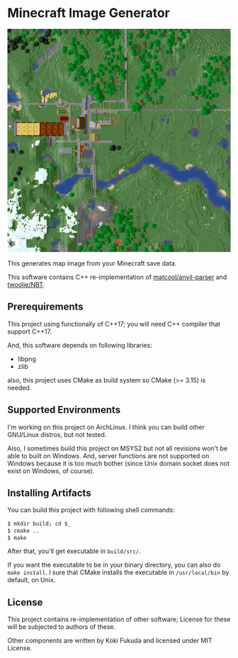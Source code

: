 # Minecraft Image Generator

![Sample Image](images/sample.png)

This generates map image from your Minecraft save data.

This software contains C++ re-implementation of [matcool/anvil-parser](https://github.com/matcool/anvil-parser)
and [twoolie/NBT](https://github.com/twoolie/NBT).

## Prerequirements

This project using functionally of C++17; you will need C++ compiler that support
C++17.

And, this software depends on following libraries:

- libpng
- zlib

also, this project uses CMake as build system so CMake (>= 3.15) is needed.

## Supported Environments

I'm working on this project on ArchLinux. I think you can build other GNU/Linux distros,
but not tested.

Also, I sometimes build this project on MSYS2 but not all revisions won't be able to built
on Windows. And, server functions are not supported on Windows
because it is too much bother (since Unix domain socket does not exist on Windows, of course).

## Installing Artifacts

You can build this project with following shell commands:

```shell
$ mkdir build; cd $_
$ cmake ..
$ make
```

After that, you'll get executable in `build/src/`.

If you want the executable to be in your binary directory,
you can also do `make install`.
I sure that CMake installs the executable in `/usr/local/bin` by default, on Unix.

## License

This project contains re-implementation of other software;
License for these will be subjected to authors of these.

Other components are written by Koki Fukuda and licensed under MIT License.
